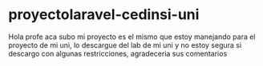# proyectolaravel-cedinsi-uni
Hola profe aca subo mi proyecto es el mismo que estoy manejando para el proyecto de mi uni, lo descargue del lab de mi uni y no estoy segura si descargo con algunas restricciones, agradeceria sus comentarios
